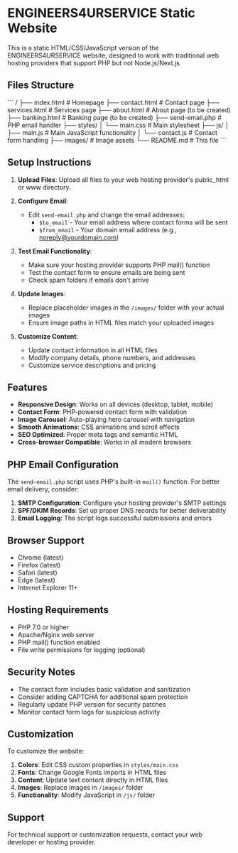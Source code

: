 # ENGINEERS4URSERVICE Static Website

This is a static HTML/CSS/JavaScript version of the ENGINEERS4URSERVICE website, designed to work with traditional web hosting providers that support PHP but not Node.js/Next.js.

## Files Structure

\`\`\`
/
├── index.html              # Homepage
├── contact.html            # Contact page
├── services.html           # Services page
├── about.html              # About page (to be created)
├── banking.html            # Banking page (to be created)
├── send-email.php          # PHP email handler
├── styles/
│   └── main.css           # Main stylesheet
├── js/
│   ├── main.js            # Main JavaScript functionality
│   └── contact.js         # Contact form handling
├── images/                # Image assets
└── README.md              # This file
\`\`\`

## Setup Instructions

1. **Upload Files**: Upload all files to your web hosting provider's public_html or www directory.

2. **Configure Email**: 
   - Edit `send-email.php` and change the email addresses:
     - `$to_email` - Your email address where contact forms will be sent
     - `$from_email` - Your domain email address (e.g., noreply@yourdomain.com)

3. **Test Email Functionality**:
   - Make sure your hosting provider supports PHP mail() function
   - Test the contact form to ensure emails are being sent
   - Check spam folders if emails don't arrive

4. **Update Images**:
   - Replace placeholder images in the `/images/` folder with your actual images
   - Ensure image paths in HTML files match your uploaded images

5. **Customize Content**:
   - Update contact information in all HTML files
   - Modify company details, phone numbers, and addresses
   - Customize service descriptions and pricing

## Features

- **Responsive Design**: Works on all devices (desktop, tablet, mobile)
- **Contact Form**: PHP-powered contact form with validation
- **Image Carousel**: Auto-playing hero carousel with navigation
- **Smooth Animations**: CSS animations and scroll effects
- **SEO Optimized**: Proper meta tags and semantic HTML
- **Cross-browser Compatible**: Works in all modern browsers

## PHP Email Configuration

The `send-email.php` script uses PHP's built-in `mail()` function. For better email delivery, consider:

1. **SMTP Configuration**: Configure your hosting provider's SMTP settings
2. **SPF/DKIM Records**: Set up proper DNS records for better deliverability
3. **Email Logging**: The script logs successful submissions and errors

## Browser Support

- Chrome (latest)
- Firefox (latest)
- Safari (latest)
- Edge (latest)
- Internet Explorer 11+

## Hosting Requirements

- PHP 7.0 or higher
- Apache/Nginx web server
- PHP mail() function enabled
- File write permissions for logging (optional)

## Security Notes

- The contact form includes basic validation and sanitization
- Consider adding CAPTCHA for additional spam protection
- Regularly update PHP version for security patches
- Monitor contact form logs for suspicious activity

## Customization

To customize the website:

1. **Colors**: Edit CSS custom properties in `styles/main.css`
2. **Fonts**: Change Google Fonts imports in HTML files
3. **Content**: Update text content directly in HTML files
4. **Images**: Replace images in `/images/` folder
5. **Functionality**: Modify JavaScript in `/js/` folder

## Support

For technical support or customization requests, contact your web developer or hosting provider.
